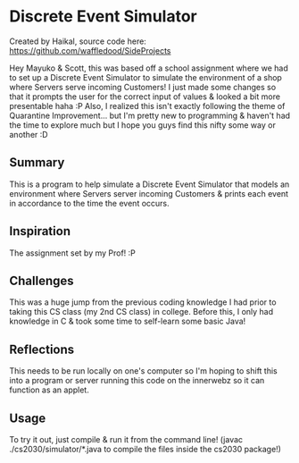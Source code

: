 
# Discrete Event Simulator
Created by Haikal, source code here: https://github.com/waffledood/SideProjects

Hey Mayuko & Scott, this was based off a school assignment where we had to set up a Discrete Event Simulator to simulate the environment of a shop 
where Servers serve incoming Customers! I just made some changes so that it prompts the user for the correct input of values & looked a bit
more presentable haha :P Also, I realized this isn't exactly following the theme of Quarantine Improvement... but I'm pretty new to
programming & haven't had the time to explore much but I hope you guys find this nifty some way or another :D

## Summary
This is a program to help simulate a Discrete Event Simulator that models an environment where Servers server incoming Customers & prints 
each event in accordance to the time the event occurs.

## Inspiration
The assignment set by my Prof! :P

## Challenges
This was a huge jump from the previous coding knowledge I had prior to taking this CS class (my 2nd CS class) in college. Before this, 
I only had knowledge in C & took some time to self-learn some basic Java!

## Reflections
This needs to be run locally on one's computer so I'm hoping to shift this into a program or server running this code on the innerwebz so 
it can function as an applet.

## Usage
To try it out, just compile & run it from the command line! (javac ./cs2030/simulator/*.java to compile the files inside the cs2030 package!)
